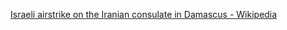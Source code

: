 [Israeli airstrike on the Iranian consulate in Damascus - Wikipedia](https://en.wikipedia.org/wiki/Israeli_airstrike_on_the_Iranian_consulate_in_Damascus)
